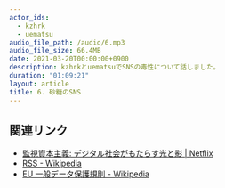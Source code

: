 ```yaml
---
actor_ids:
  - kzhrk
  - uematsu
audio_file_path: /audio/6.mp3
audio_file_size: 66.4MB
date: 2021-03-20T00:00:00+0900
description: kzhrkとuematsuでSNSの毒性について話しました。
duration: "01:09:21"
layout: article
title: 6. 砂糖のSNS
---
```


## 関連リンク

- [監視資本主義: デジタル社会がもたらす光と影 \| Netflix](https://www.netflix.com/watch/81254224)
- [RSS - Wikipedia](https://ja.wikipedia.org/wiki/RSS#:~:text=RSS%EF%BC%88%E3%83%90%E3%83%BC%E3%82%B8%E3%83%A7%E3%83%B3%E3%81%AB%E3%82%88%E3%81%A3%E3%81%A6Rich%20Site,%E3%83%95%E3%82%A9%E3%83%BC%E3%83%9E%E3%83%83%E3%83%88%E3%81%AE%E7%B7%8F%E7%A7%B0%E3%81%A7%E3%81%82%E3%82%8B%E3%80%82)
- [EU 一般データ保護規則 - Wikipedia](https://ja.wikipedia.org/wiki/EU%E4%B8%80%E8%88%AC%E3%83%87%E3%83%BC%E3%82%BF%E4%BF%9D%E8%AD%B7%E8%A6%8F%E5%89%87)
